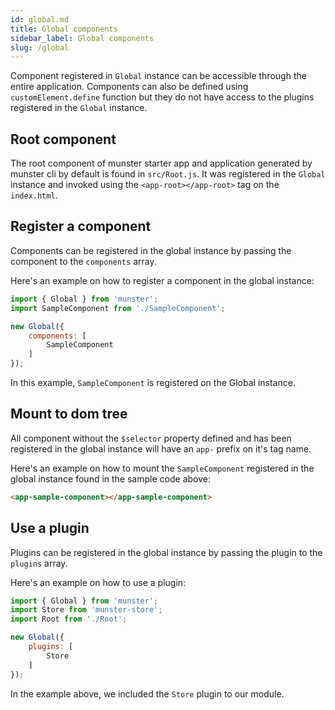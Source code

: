 ```yaml
---
id: global.md
title: Global components
sidebar_label: Global components
slug: /global
---
```


Component registered in `Global` instance can be accessible through the entire application.
Components can also be defined using `customElement.define` function but they do not have access to the plugins registered in the `Global` instance.

## Root component

The root component of munster starter app and application generated by munster cli by default is found in `src/Root.js`.
It was registered in the `Global` instance and invoked using the `<app-root></app-root>` tag on the `index.html`.

## Register a component

Components can be registered in the global instance by passing the component to the `components` array.

Here's an example on how to register a component in the global instance:

```javascript
import { Global } from 'munster';
import SampleComponent from './SampleComponent';

new Global({
    components: [
        SampleComponent
    ]
});
```

In this example, `SampleComponent` is registered on the Global instance.

## Mount to dom tree

All component without the `$selector` property defined and has been registered in the global instance will have an `app-` prefix on it's tag name.

Here's an example on how to mount the `SampleComponent` registered in the global instance found in the sample code above:

```html
<app-sample-component></app-sample-component>
```

## Use a plugin

Plugins can be registered in the global instance by passing the plugin to the `plugins` array.

Here's an example on how to use a plugin:

```javascript
import { Global } from 'munster';
import Store from 'munster-store';
import Root from './Root';

new Global({
    plugins: [
        Store
    ]
});
```

In the example above, we included the `Store` plugin to our module.
